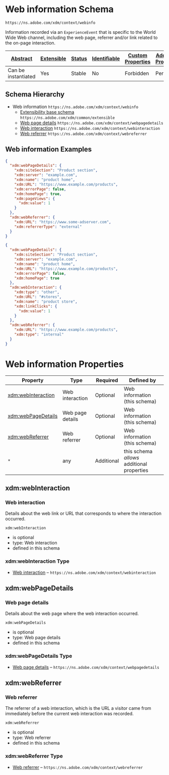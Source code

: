 
# Web information Schema

```
https://ns.adobe.com/xdm/context/webinfo
```

Information recorded via an `ExperienceEvent` that is specific to the World Wide Web channel, including the web page, referrer and/or link related to the on-page interaction.


| [Abstract](../../abstract.md) | [Extensible](../../extensions.md) | [Status](../../status.md) | [Identifiable](../../id.md) | [Custom Properties](../../extensions.md) | [Additional Properties](../../extensions.md) | Defined In |
|-------------------------------|-----------------------------------|---------------------------|-----------------------------|------------------------------------------|----------------------------------------------|------------|
| Can be instantiated | Yes | Stable | No | Forbidden | Permitted | [datatypes/webinfo.schema.json](datatypes/webinfo.schema.json) |
## Schema Hierarchy

* Web information `https://ns.adobe.com/xdm/context/webinfo`
  * [Extensibility base schema](extensible.schema.md) `https://ns.adobe.com/xdm/common/extensible`
  * [Web page details](webpagedetails.schema.md) `https://ns.adobe.com/xdm/context/webpagedetails`
  * [Web interaction](webinteraction.schema.md) `https://ns.adobe.com/xdm/context/webinteraction`
  * [Web referrer](webreferrer.schema.md) `https://ns.adobe.com/xdm/context/webreferrer`


## Web information Examples

```json
{
  "xdm:webPageDetails": {
    "xdm:siteSection": "Product section",
    "xdm:server": "example.com",
    "xdm:name": "product home",
    "xdm:URL": "https://www.example.com/products",
    "xdm:errorPage": false,
    "xdm:homePage": true,
    "xdm:pageViews": {
      "xdm:value": 1
    }
  },
  "xdm:webReferrer": {
    "xdm:URL": "https://www.some-adserver.com",
    "xdm:referrerType": "external"
  }
}
```

```json
{
  "xdm:webPageDetails": {
    "xdm:siteSection": "Product section",
    "xdm:server": "example.com",
    "xdm:name": "product home",
    "xdm:URL": "https://www.example.com/products",
    "xdm:errorPage": false,
    "xdm:homePage": true
  },
  "xdm:webInteraction": {
    "xdm:type": "other",
    "xdm:URL": "#stores",
    "xdm:name": "product store",
    "xdm:linkClicks": {
      "xdm:value": 1
    }
  },
  "xdm:webReferrer": {
    "xdm:URL": "https://www.example.com/products",
    "xdm:type": "internal"
  }
}
```


# Web information Properties

| Property | Type | Required | Defined by |
|----------|------|----------|------------|
| [xdm:webInteraction](#xdmwebinteraction) | Web interaction | Optional | Web information (this schema) |
| [xdm:webPageDetails](#xdmwebpagedetails) | Web page details | Optional | Web information (this schema) |
| [xdm:webReferrer](#xdmwebreferrer) | Web referrer | Optional | Web information (this schema) |
| `*` | any | Additional | this schema *allows* additional properties |

## xdm:webInteraction
### Web interaction

Details about the web link or URL that corresponds to where the interaction occurred.

`xdm:webInteraction`
* is optional
* type: Web interaction
* defined in this schema

### xdm:webInteraction Type


* [Web interaction](webinteraction.schema.md) – `https://ns.adobe.com/xdm/context/webinteraction`





## xdm:webPageDetails
### Web page details

Details about the web page where the web interaction occurred.

`xdm:webPageDetails`
* is optional
* type: Web page details
* defined in this schema

### xdm:webPageDetails Type


* [Web page details](webpagedetails.schema.md) – `https://ns.adobe.com/xdm/context/webpagedetails`





## xdm:webReferrer
### Web referrer

The referrer of a web interaction, which is the URL a visitor came from immediately before the current web interaction was recorded.

`xdm:webReferrer`
* is optional
* type: Web referrer
* defined in this schema

### xdm:webReferrer Type


* [Web referrer](webreferrer.schema.md) – `https://ns.adobe.com/xdm/context/webreferrer`




